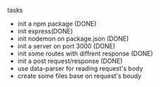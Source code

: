tasks
- init a npm package (DONE)
- init express(DONE)
- init nodemon on package.json (DONE)
- init a server on port 3000 (DONE)
- init some routes with diffrent response (DONE)
- init a post request/response (DONE)
- use data-parser for reading request's body
- create some files base on request's boudy